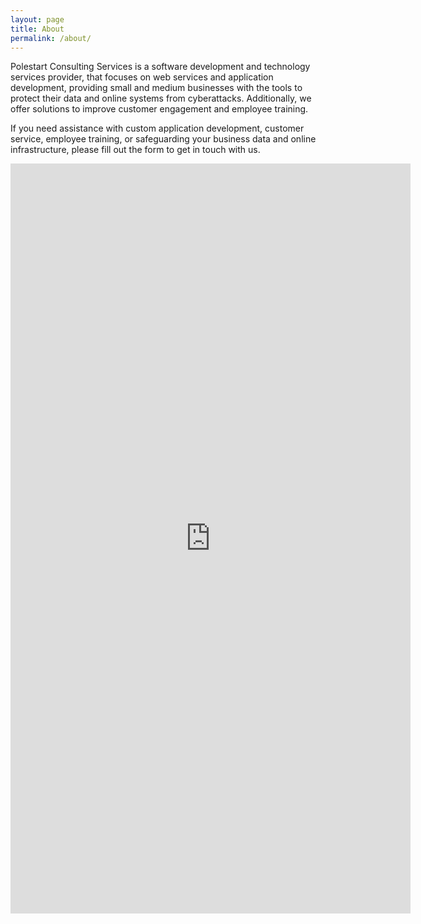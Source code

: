 ```yaml
---
layout: page
title: About
permalink: /about/
---
```

Polestart Consulting Services is a software development and technology services provider, that focuses on web services and application development, providing small and medium businesses with the tools to protect their data and online systems from cyberattacks. Additionally, we offer solutions to improve customer engagement and employee training.

If you need assistance with custom application development, customer service, employee training, or safeguarding your business data and online infrastructure, please fill out the form to get in touch with us.

<iframe src="https://docs.google.com/forms/d/e/1FAIpQLSdyk137qTRyxbgMnBF2VEdPGFwMXhSDyWxpWfNZFAHCnubCmQ/viewform?embedded=true" width="640" height="1200" frameborder="0" marginheight="0" marginwidth="0" scrolling="no">Loading…</iframe>
